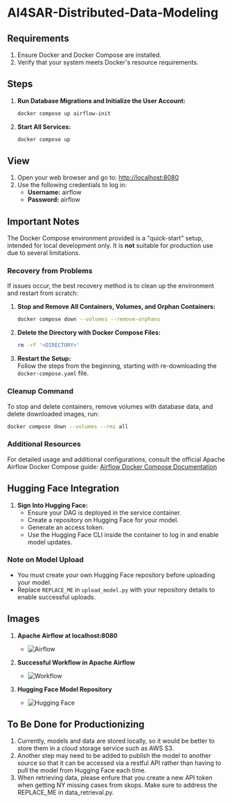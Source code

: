 # AI4SAR-Distributed-Data-Modeling

## Requirements
1. Ensure Docker and Docker Compose are installed.
2. Verify that your system meets Docker's resource requirements.

## Steps
1. **Run Database Migrations and Initialize the User Account:**  
   ```bash
   docker compose up airflow-init
   ```
2. **Start All Services:**  
   ```bash
   docker compose up
   ```

## View
1. Open your web browser and go to: [http://localhost:8080](http://localhost:8080)
2. Use the following credentials to log in:
   - **Username:** airflow
   - **Password:** airflow

## Important Notes
The Docker Compose environment provided is a "quick-start" setup, intended for local development only. It is **not** suitable for production use due to several limitations.

### Recovery from Problems
If issues occur, the best recovery method is to clean up the environment and restart from scratch:

1. **Stop and Remove All Containers, Volumes, and Orphan Containers:**
   ```bash
   docker compose down --volumes --remove-orphans
   ```
2. **Delete the Directory with Docker Compose Files:**
   ```bash
   rm -rf '<DIRECTORY>'
   ```
3. **Restart the Setup:**  
   Follow the steps from the beginning, starting with re-downloading the `docker-compose.yaml` file.

### Cleanup Command
To stop and delete containers, remove volumes with database data, and delete downloaded images, run:
```bash
docker compose down --volumes --rmi all
```

### Additional Resources
For detailed usage and additional configurations, consult the official Apache Airflow Docker Compose guide:
[Airflow Docker Compose Documentation](https://airflow.apache.org/docs/apache-airflow/stable/howto/docker-compose/index.html)

## Hugging Face Integration
1. **Sign Into Hugging Face:**
   - Ensure your DAG is deployed in the service container.
   - Create a repository on Hugging Face for your model.
   - Generate an access token.
   - Use the Hugging Face CLI inside the container to log in and enable model updates.

### Note on Model Upload
- You must create your own Hugging Face repository before uploading your model.
- Replace `REPLACE_ME` in `upload_model.py` with your repository details to enable successful uploads.

## Images
1. **Apache Airflow at localhost:8080**
    - ![Airflow](https://i.imgur.com/OoehmM1.png)

2. **Successful Workflow in Apache Airflow**
    - ![Workflow](https://i.imgur.com/LGyW5VG.png)

3. **Hugging Face Model Repository**
    - ![Hugging Face](https://i.imgur.com/wozoGtU.png)

## To Be Done for Productionizing
1. Currently, models and data are stored locally, so it would be better to store them in a cloud storage service such as AWS S3.
2. Another step may need to be added to publish the model to another source so that it can be accessed via a restful API rather than having to pull the model from Hugging Face each time.
3. When retrieving data, please enfure that you create a new API token when getting NY missing cases from skops. Make sure to address the REPLACE_ME in data_retrieval.py.